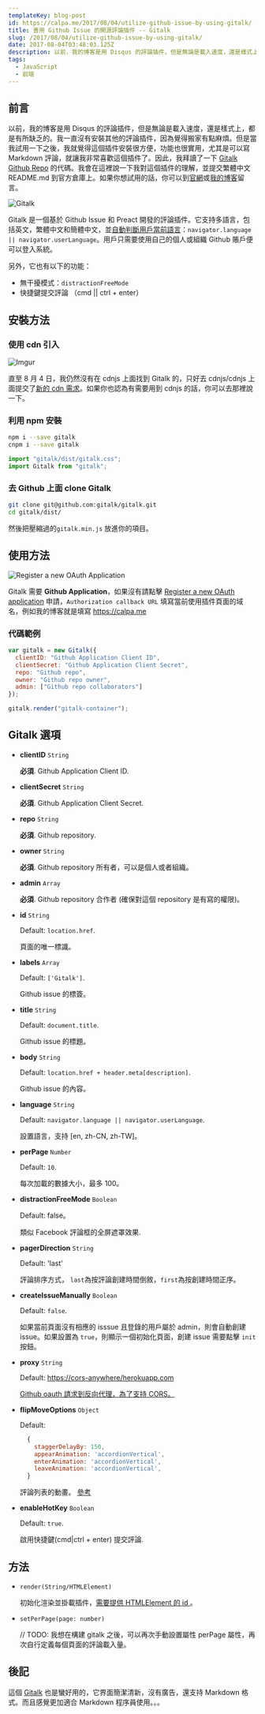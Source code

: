```yaml
---
templateKey: blog-post
id: https://calpa.me/2017/08/04/utilize-github-issue-by-using-gitalk/
title: 善用 Github Issue 的開源評論插件 -- Gitalk
slug: /2017/08/04/utilize-github-issue-by-using-gitalk/
date: 2017-08-04T03:48:03.125Z
description: 以前，我的博客是用 Disqus 的評論插件，但是無論是載入速度，還是樣式上，都是有所缺乏的。我一直沒有安裝其他的評論插件，因為覺得搬家有點麻煩。但是當我試用一下之後，我就覺得這個插件安裝很方便，功能也很實用，尤其是可以寫 Markdown 評論，讓我非常喜歡這個插件了。
tags:
  - JavaScript
  - 前端
---
```


## 前言

以前，我的博客是用 Disqus 的評論插件，但是無論是載入速度，還是樣式上，都是有所缺乏的。我一直沒有安裝其他的評論插件，因為覺得搬家有點麻煩。但是當我試用一下之後，我就覺得這個插件安裝很方便，功能也很實用，尤其是可以寫 Markdown 評論，就讓我非常喜歡這個插件了。因此，我拜讀了一下 [Gitalk Github Repo](https://github.com/gitalk/gitalk) 的代碼。我會在這裡說一下我對這個插件的理解，並提交繁體中文 README.md 到官方倉庫上。如果你想試用的話，你可以到[官網](https://gitalk.github.io/)或[我的博客](#gitalk-container)留言。

![Gitalk](https://i.imgur.com/DqyRXB9.jpg)

Gitalk 是一個基於 Github Issue 和 Preact 開發的評論插件。它支持多語言，包括英文，繁體中文和簡體中文，並[自動判斷用戶當前語言](https://github.com/gitalk/gitalk/blob/48de82ca24d4cb24a464f7cc9e72884a208b9d5c/src/gitalk.jsx#L55)：`navigator.language || navigator.userLanguage`。用戶只需要使用自己的個人或組織 Github 賬戶便可以登入系統。

另外，它也有以下的功能：

- 無干擾模式：`distractionFreeMode`
- 快捷鍵提交評論 （cmd || ctrl + enter）

## 安裝方法

### 使用 cdn 引入

![Imgur](https://i.imgur.com/6G11WN3.png)

直至 8 月 4 日，我仍然沒有在 cdnjs 上面找到 Gitalk 的，只好去 cdnjs/cdnjs 上面提交了[新的 cdn 需求](https://github.com/cdnjs/cdnjs/issues/11668)。如果你也認為有需要用到 cdnjs 的話，你可以去那裡說一下。

### 利用 npm 安裝

```sh
npm i --save gitalk
cnpm i --save gitalk
```

```js
import "gitalk/dist/gitalk.css";
import Gitalk from "gitalk";
```

### 去 Github 上面 clone Gitalk

```sh
git clone git@github.com:gitalk/gitalk.git
cd gitalk/dist/
```

然後把壓縮過的`gitalk.min.js` 放進你的項目。

## 使用方法

![Register a new OAuth Application](https://i.imgur.com/C6HEsRv.png)

Gitalk 需要 **Github Application**，如果沒有請點擊 [Register a new OAuth application](https://github.com/settings/applications/new) 申請，`Authorization callback URL` 填寫當前使用插件頁面的域名，例如我的博客就是填寫 https://calpa.me

### 代碼範例

```js
var gitalk = new Gitalk({
  clientID: "Github Application Client ID",
  clientSecret: "Github Application Client Secret",
  repo: "Github repo",
  owner: "Github repo owner",
  admin: ["Github repo collaborators"]
});

gitalk.render("gitalk-container");
```

## Gitalk 選項

- **clientID** `String`

  **必須**. Github Application Client ID.

- **clientSecret** `String`

  **必須**. Github Application Client Secret.

- **repo** `String`

  **必須**. Github repository.

- **owner** `String`

  **必須**. Github repository 所有者，可以是個人或者組織。

- **admin** `Array`

  **必須**. Github repository 合作者 (確保對這個 repository 是有寫的權限)。

- **id** `String`

  Default: `location.href`.

  頁面的唯一標識。

- **labels** `Array`

  Default: `['Gitalk']`.

  Github issue 的標簽。

- **title** `String`

  Default: `document.title`.

  Github issue 的標題。

- **body** `String`

  Default: `location.href + header.meta[description]`.

  Github issue 的內容。

- **language** `String`

  Default: `navigator.language || navigator.userLanguage`.

  設置語言，支持 [en, zh-CN, zh-TW]。

- **perPage** `Number`

  Default: `10`.

  每次加載的數據大小，最多 100。

- **distractionFreeMode** `Boolean`

  Default: false。

  類似 Facebook 評論框的全屏遮罩效果.

- **pagerDirection** `String`

  Default: 'last'

  評論排序方式， `last`為按評論創建時間倒敘，`first`為按創建時間正序。

- **createIssueManually** `Boolean`

  Default: `false`.

  如果當前頁面沒有相應的 isssue 且登錄的用戶屬於 admin，則會自動創建 issue。如果設置為 `true`，則顯示一個初始化頁面，創建 issue 需要點擊 `init` 按鈕。

- **proxy** `String`

  Default: [https://cors-anywhere/herokuapp.com](https://cors-anywhere.herokuapp.com/https://github.com/login/oauth/access_token)

  [Github oauth 請求到反向代理，為了支持 CORS。 ](https://github.com/isaacs/github/issues/330)

- **flipMoveOptions** `Object`

  Default:

  ```js
    {
      staggerDelayBy: 150,
      appearAnimation: 'accordionVertical',
      enterAnimation: 'accordionVertical',
      leaveAnimation: 'accordionVertical',
    }
  ```

  評論列表的動畫。 [參考](https://github.com/joshwcomeau/react-flip-move/blob/master/documentation/enter_leave_animations.md)

- **enableHotKey** `Boolean`

  Default: `true`.

  啟用快捷鍵(cmd|ctrl + enter) 提交評論.

## 方法

- `render(String/HTMLElement)`

  初始化渲染並掛載插件，[需要提供 HTMLElement 的 id ](https://github.com/gitalk/gitalk/blob/48de82ca24d4cb24a464f7cc9e72884a208b9d5c/src/index.js#L17)。

- `setPerPage(page: number)`

  // TODO: 我想在構建 gitalk 之後，可以再次手動設置屬性 perPage 屬性，再次自行定義每個頁面的評論載入量。

## 後記

這個 [Gitalk](https://github.com/gitalk/gitalk) 也是蠻好用的，它界面簡潔清新，沒有廣告，還支持 Markdown 格式。而且感覺更加適合 Markdown 程序員使用。。。
